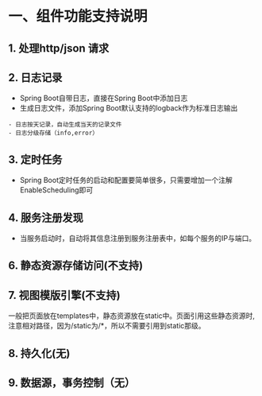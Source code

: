 # 一、组件功能支持说明
## 1. 处理http/json 请求
## 2. 日志记录 
- Spring Boot自带日志，直接在Spring Boot中添加日志
- 生成日志文件，添加Spring Boot默认支持的logback作为标准日志输出
```
- 日志按天记录，自动生成当天的记录文件 
- 日志分级存储（info,error）
```
## 3. 定时任务
- Spring Boot定时任务的启动和配置要简单很多，只需要增加一个注解EnableScheduling即可

## 4. 服务注册发现
- 当服务启动时，自动将其信息注册到服务注册表中，如每个服务的IP与端口。

## 6. 静态资源存储访问(不支持)
## 7. 视图模版引擎(不支持)
一般把页面放在templates中，静态资源放在static中。页面引用这些静态资源时,注意相对路径，因为/static为/*，所以不需要引用到static那级。

## 8. 持久化(无)
## 9. 数据源，事务控制（无）


